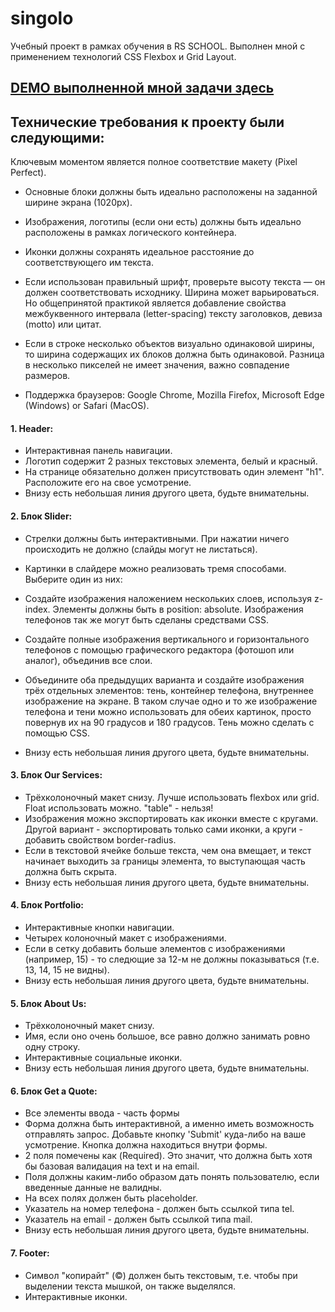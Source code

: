 # singolo 
 Учебный проект в рамках обучения в RS SCHOOL.
 Выполнен мной с применением технологий CSS Flexbox и Grid Layout.
## [DEMO выполненной мной задачи здесь](https://oshusha.github.io/singolo)


## Технические требования к проекту были следующими:
Ключевым моментом является полное соответствие макету (Pixel Perfect).

- Основные блоки должны быть идеально расположены на заданной ширине экрана (1020px).
- Изображения, логотипы (если они есть) должны быть идеально расположены в рамках логического контейнера.
- Иконки должны сохранять идеальное расстояние до соответствующего им текста.
- Если использован правильный шрифт, проверьте высоту текста — он должен соответствовать исходнику. Ширина может варьироваться. Но общепринятой практикой является добавление свойства межбуквенного интервала (letter-spacing) тексту заголовков, девиза (motto) или цитат.
- Если в строке несколько объектов визуально одинаковой ширины, то ширина содержащих их блоков должна быть одинаковой. Разница в несколько пикселей не имеет значения, важно совпадение размеров.

- Поддержка браузеров: Google Chrome, Mozilla Firefox, Microsoft Edge (Windows) or Safari (MacOS).

 #### 1. Header:
  - Интерактивная панель навигации.
  - Логотип содержит 2 разных текстовых элемента, белый и красный.
  - На странице обязательно должен присутствовать один элемент "h1". Расположите его на свое усмотрение.
  - Внизу есть небольшая линия другого цвета, будьте внимательны.
  
 #### 2. Блок Slider:
  - Стрелки должны быть интерактивными. При нажатии ничего происходить не должно (слайды могут не листаться).

  - Картинки в слайдере можно реализовать тремя способами. Выберите один из них:
   - Создайте изображения наложением нескольких слоев, используя z-index. Элементы должны быть в position: absolute. Изображения телефонов так же могут быть сделаны средствами CSS.
   - Создайте полные изображения вертикального и горизонтального телефонов с помощью графического редактора (фотошоп или аналог), объединив все слои.
   - Объедините оба предыдущих варианта и создайте изображения трёх отдельных элементов: тень, контейнер телефона, внутреннее изображение на экране. В таком случае одно и то же изображение телефона и тени можно использовать для обеих картинок, просто повернув их на 90 градусов и 180 градусов. Тень можно сделать с помощью CSS.

  - Внизу есть небольшая линия другого цвета, будьте внимательны.

 #### 3. Блок Our Services:
  - Трёхколоночный макет снизу. Лучше использовать flexbox или grid. Float использовать можно. "table" - нельзя!
  - Изображения можно экспортировать как иконки вместе с кругами. Другой вариант - экспортировать только сами иконки, а круги   - добавить свойством border-radius.
  - Если в текстовой ячейке больше текста, чем она вмещает, и текст начинает выходить за границы элемента, то выступающая часть должна быть скрыта.  
  - Внизу есть небольшая линия другого цвета, будьте внимательны.
  
 #### 4. Блок Portfolio:
- Интерактивные кнопки навигации.
- Четырех колоночный макет с изображениями.
- Если в сетку добавить больше элементов с изображениями (например, 15) - то следющие за 12-м не должны показываться (т.е. 13, 14, 15 не видны).
- Внизу есть небольшая линия другого цвета, будьте внимательны.
#### 5. Блок About Us:
- Трёхколоночный макет снизу.
- Имя, если оно очень большое, все равно должно занимать ровно одну строку.
- Интерактивные социальные иконки.
- Внизу есть небольшая линия другого цвета, будьте внимательны.
#### 6. Блок Get a Quote:
- Все элементы ввода - часть формы
- Форма должна быть интерактивной, а именно иметь возможность отправлять запрос. Добавьте кнопку 'Submit' куда-либо на ваше усмотрение. Кнопка должна находиться внутри формы.
- 2 поля помечены как (Required). Это значит, что должна быть хотя бы базовая валидация на text и на email.
- Поля должны каким-либо образом дать понять пользователю, если введенные данные не валидны.
- На всех полях должен быть placeholder.
- Указатель на номер телефона - должен быть ссылкой типа tel.
- Указатель на email - должен быть ссылкой типа mail.
- Внизу есть небольшая линия другого цвета, будьте внимательны.
#### 7. Footer:
- Символ "копирайт" (©) должен быть текстовым, т.е. чтобы при выделении текста мышкой, он также выделялся.
- Интерактивные иконки.